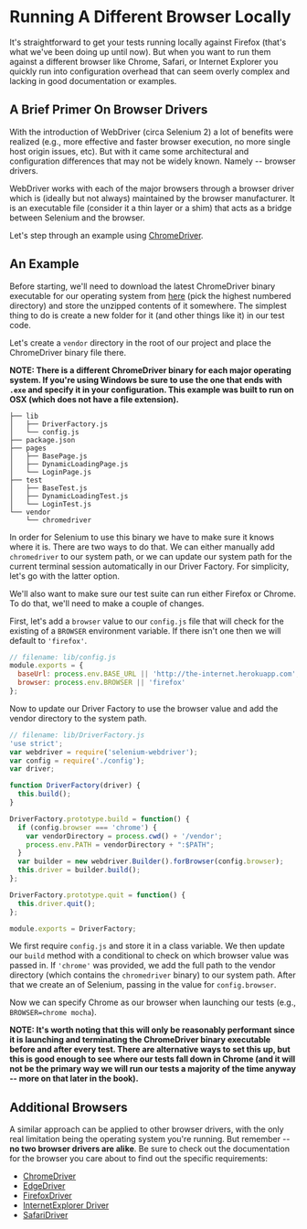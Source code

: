# Running A Different Browser Locally

It's straightforward to get your tests running locally against Firefox (that's what we've been doing up until now). But when you want to run them against a different browser like Chrome, Safari, or Internet Explorer you quickly run into configuration overhead that can seem overly complex and lacking in good documentation or examples.

## A Brief Primer On Browser Drivers

With the introduction of WebDriver (circa Selenium 2) a lot of benefits were realized (e.g., more effective and faster browser execution, no more single host origin issues, etc). But with it came some architectural and configuration differences that may not be widely known. Namely -- browser drivers.

WebDriver works with each of the major browsers through a browser driver which is (ideally but not always) maintained by the browser manufacturer. It is an executable file (consider it a thin layer or a shim) that acts as a bridge between Selenium and the browser.

Let's step through an example using [ChromeDriver](https://sites.google.com/a/chromium.org/chromedriver/).

## An Example

Before starting, we'll need to download the latest ChromeDriver binary executable for our operating system from [here](http://chromedriver.storage.googleapis.com/index.html) (pick the highest numbered directory) and store the unzipped contents of it somewhere. The simplest thing to do is create a new folder for it (and other things like it) in our test code.

Let's create a `vendor` directory in the root of our project and place the ChromeDriver binary file there.

__NOTE: There is a different ChromeDriver binary for each major operating system. If you're using Windows be sure to use the one that ends with `.exe` and specify it in your configuration. This example was built to run on OSX (which does not have a file extension).__

```text
├── lib
│   ├── DriverFactory.js
│   └── config.js
├── package.json
├── pages
│   ├── BasePage.js
│   ├── DynamicLoadingPage.js
│   └── LoginPage.js
├── test
│   ├── BaseTest.js
│   ├── DynamicLoadingTest.js
│   └── LoginTest.js
└── vendor
    └── chromedriver
```

In order for Selenium to use this binary we have to make sure it knows where it is. There are two ways to do that. We can either manually add `chromedriver` to our system path, or we can update our system path for the current terminal session automatically in our Driver Factory. For simplicity, let's go with the latter option.

We'll also want to make sure our test suite can run either Firefox or Chrome. To do that, we'll need to make a couple of changes.

First, let's add a `browser` value to our `config.js` file that will check for the existing of a `BROWSER` environment variable. If there isn't one then we will default to `'firefox'`.

```javascript
// filename: lib/config.js
module.exports = {
  baseUrl: process.env.BASE_URL || 'http://the-internet.herokuapp.com',
  browser: process.env.BROWSER || 'firefox'
};
```

Now to update our Driver Factory to use the browser value and add the vendor directory to the system path.

```javascript
// filename: lib/DriverFactory.js
'use strict';
var webdriver = require('selenium-webdriver');
var config = require('./config');
var driver;

function DriverFactory(driver) {
  this.build();
}

DriverFactory.prototype.build = function() {
  if (config.browser === 'chrome') {
    var vendorDirectory = process.cwd() + '/vendor';
    process.env.PATH = vendorDirectory + ":$PATH";
  }
  var builder = new webdriver.Builder().forBrowser(config.browser);
  this.driver = builder.build();
};

DriverFactory.prototype.quit = function() {
  this.driver.quit();
};

module.exports = DriverFactory;
```

We first require `config.js` and store it in a class variable. We then update our `build` method with a conditional to check on which browser value was passed in. If `'chrome'` was provided, we add the full path to the vendor directory (which contains the `chromedriver` binary) to our system path. After that we create an of Selenium, passing in the value for `config.browser`.

Now we can specify Chrome as our browser when launching our tests (e.g., `BROWSER=chrome mocha`).

__NOTE: It's worth noting that this will only be reasonably performant since it is launching and terminating the ChromeDriver binary executable before and after every test. There are alternative ways to set this up, but this is good enough to see where our tests fall down in Chrome (and it will not be the primary way we will run our tests a majority of the time anyway -- more on that later in the book).__

## Additional Browsers

A similar approach can be applied to other browser drivers, with the only real limitation being the operating system you're running. But remember -- __no two browser drivers are alike__. Be sure to check out the documentation for the browser you care about to find out the specific requirements:

+ [ChromeDriver](https://github.com/seleniumhq/selenium/wiki/ChromeDriver)
+ [EdgeDriver](https://developer.microsoft.com/en-us/microsoft-edge/platform/documentation/dev-guide/tools/webdriver/)
+ [FirefoxDriver](https://github.com/seleniumhq/selenium/wiki/FirefoxDriver)
+ [InternetExplorer Driver](https://github.com/seleniumhq/selenium/wiki/InternetExplorerDriver)
+ [SafariDriver](https://github.com/seleniumhq/selenium/wiki/SafariDriver)



